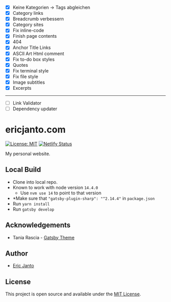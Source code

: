 - [x] Keine Kategorien -> Tags abgleichen
- [x] Category links
- [x] Breadcrumb verbessern
- [x] Category sites
- [x] Fix inline-code
- [x] Finish page contents
- [x] 404
- [x] Anchor Title Links
- [x] ASCII Art Html comment
- [x] Fix to-do box styles
- [x] Quotes
- [x] Fix terminal style
- [x] Fix file style
- [x] Image subtitles
- [x] Excerpts

---

- [ ] Link Validator
- [ ] Dependency updater

# ericjanto.com

[![License: MIT](https://img.shields.io/badge/License-MIT-blue.svg)](https://opensource.org/licenses/MIT) [![Netlify Status](https://api.netlify.com/api/v1/badges/51c8c75e-6341-420d-90d8-c25ab090b616/deploy-status)](https://app.netlify.com/sites/ericjanto/deploys)

My personal website.

## Local Build

- Clone into local repo.
- Known to work with node version `14.4.0`
  - Use `nvm use 14` to point to that version
- *Make sure that `"gatsby-plugin-sharp": "^2.14.4"` in `package.json`
- Run `yarn install`
- Run `gatsby develop`

## Acknowledgements

- Tania Rascia - [Gatsby Theme](https://github.com/taniarascia/taniarascia.com)

## Author

- [Eric Janto](https://www.ericjanto.com/me)

## License

This project is open source and available under the [MIT License](LICENSE).
